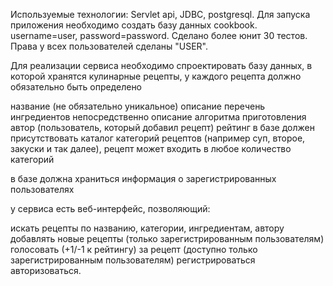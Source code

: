 Используемые технологии: Servlet api, JDBC, postgresql. Для запуска приложения необходимо создать базу данных cookbook. username=user, password=password. Сделано более юнит 30 тестов. Права у всех пользователей сделаны "USER".



Для реализации сервиса необходимо спроектировать базу данных, в которой хранятся кулинарные рецепты, у каждого рецепта должно обязательно быть определено

название (не обязательно уникальное)
описание
перечень ингредиентов
непосредственно описание алгоритма приготовления
автор (пользователь, который добавил рецепт)
рейтинг
в базе должен присутствовать каталог категорий рецептов (например суп, второе, закуски и так далее), рецепт может входить в любое количество категорий

в базе должна храниться информация о зарегистрированных пользователях

у сервиса есть веб-интерфейс, позволяющий:

искать рецепты по названию, категории, ингредиентам, автору
добавлять новые рецепты (только зарегистрированным пользователям)
голосовать (+1/-1 к рейтингу) за рецепт (доступно только зарегистрированным пользователям)
регистрироваться
авторизоваться.
